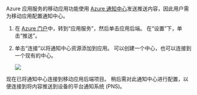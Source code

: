 Azure 应用服务的移动应用功能使用 [Azure 通知中心]发送推送内容，因此用户需为移动应用配置通知中心。

1. 在 [Azure 门户]中，转到“应用服务”，然后单击应用后端。 在“设置”下，单击“推送”。
2. 单击“连接”以将通知中心资源添加到应用。 可以创建一个中心，也可以连接到一个现有的中心。

    ![](./media/app-service-mobile-create-notification-hub/configure-hub-flow.png)

现在已将通知中心连接到移动应用后端项目。 稍后需对此通知中心进行配置，以便连接到将内容推送到设备的平台通知系统 (PNS)。

[Azure 门户]: https://portal.azure.com/
[Azure 通知中心]: https://azure.microsoft.com/en-us/documentation/articles/notification-hubs-push-notification-overview/


<!--HONumber=Dec16_HO2-->


